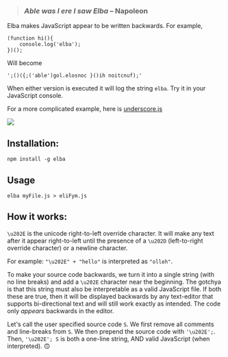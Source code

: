 > ### *Able was I ere I saw Elba* – Napoleon

Elba makes JavaScript appear to be written backwards. For example,

```
(function hi(){
    console.log('elba');
})();
```

Will become

```
'‮';(function hi(){ console.log('elba');})();
```

When either version is executed it will log the string `elba`. Try it in your JavaScript console.

For a more complicated example, here is [underscore.js](https://gist.githubusercontent.com/dmvaldman/8238a65a460ffea046888c1872db66f5/raw/cd70b743086164b8db0fa2c3cc9ef0b13f3b3fc7/erocsrednu.js)

<img src="http://i.imgur.com/yZxfEx3.png">

## Installation:

```
npm install -g elba
```

## Usage

```
elba myFile.js > eliFym.js
```

## How it works:

`\u202E` is the unicode right-to-left override character.
It will make any text after it appear right-to-left until the presence of
a `\u202D` (left-to-right override character) or a newline character.

For example: `"\u202E" + "hello"` is interpreted as `"olleh"`.

To make your source code backwards, we turn it into a single string (with no line breaks) and add a `\u202E` character
near the beginning. The gotchya is that this string must also be interpretable as a valid JavaScript file.
If both these are true, then it will be displayed backwards by any text-editor that supports
bi-directional text and will still work exactly as intended. The code only _appears_ backwards in the editor.

Let's call the user specified source code `S`. We first remove all comments and line-breaks from `S`. We then prepend the source code with
`'\u202E';`. Then, `'\u202E'; S` is both a one-line string, AND valid JavaScript (when interpreted). 🙃
